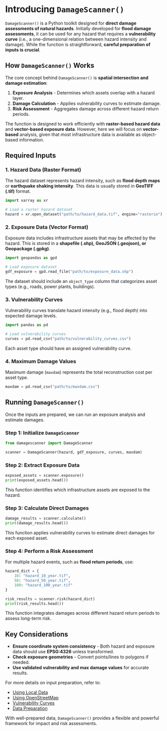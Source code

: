 # Introducing `DamageScanner()`

`DamageScanner()` is a Python toolkit designed for **direct damage assessments of natural hazards**. Initially developed for **flood damage assessments**, it can be used for any hazard that requires a **vulnerability curve** (i.e., a one-dimensional relation between hazard intensity and damage). While the function is straightforward, **careful preparation of inputs is crucial**. 


## How `DamageScanner()` Works

The core concept behind `DamageScanner()` is **spatial intersection and damage estimation**:
1. **Exposure Analysis** - Determines which assets overlap with a hazard layer.
2. **Damage Calculation** - Applies vulnerability curves to estimate damage.
3. **Risk Assessment** - Aggregates damage across different hazard return periods.

The function is designed to work efficiently with **raster-based hazard data** and **vector-based exposure data**. However, here we will focus on **vector-based** analysis, given that most infrastructure data is available as object-based information.

## Required Inputs

### **1. Hazard Data (Raster Format)**
The hazard dataset represents hazard intensity, such as **flood depth maps** or **earthquake shaking intensity**. This data is usually stored in **GeoTIFF (.tif)** format.

```python
import xarray as xr

# Load a raster hazard dataset
hazard = xr.open_dataset("path/to/hazard_data.tif", engine="rasterio")
```

### **2. Exposure Data (Vector Format)**
Exposure data includes infrastructure assets that may be affected by the hazard. This is stored in a **shapefile (.shp), GeoJSON (.geojson), or Geopackage (.gpkg)**.

```python
import geopandas as gpd

# Load exposure dataset
gdf_exposure = gpd.read_file("path/to/exposure_data.shp")
```
The dataset should include an `object_type` column that categorizes asset types (e.g., roads, power plants, buildings).

### **3. Vulnerability Curves**
Vulnerability curves translate hazard intensity (e.g., flood depth) into expected damage levels.

```python
import pandas as pd

# Load vulnerability curves
curves = pd.read_csv("path/to/vulnerability_curves.csv")
```
Each asset type should have an assigned vulnerability curve.

### **4. Maximum Damage Values**
Maximum damage (`maxdam`) represents the total reconstruction cost per asset type.

```python
maxdam = pd.read_csv("path/to/maxdam.csv")
```

## Running `DamageScanner()`

Once the inputs are prepared, we can run an exposure analysis and estimate damages.

### **Step 1: Initialize `DamageScanner`**
```python
from damagescanner import DamageScanner

scanner = DamageScanner(hazard, gdf_exposure, curves, maxdam)
```

### **Step 2: Extract Exposure Data**
```python
exposed_assets = scanner.exposure()
print(exposed_assets.head())
```
This function identifies which infrastructure assets are exposed to the hazard.

### **Step 3: Calculate Direct Damages**
```python
damage_results = scanner.calculate()
print(damage_results.head())
```
This function applies vulnerability curves to estimate direct damages for each exposed asset.

### **Step 4: Perform a Risk Assessment**
For multiple hazard events, such as **flood return periods**, use:

```python
hazard_dict = {
    10: "hazard_10_year.tif",
    50: "hazard_50_year.tif",
    100: "hazard_100_year.tif"
}

risk_results = scanner.risk(hazard_dict)
print(risk_results.head())
```
This function integrates damages across different hazard return periods to assess long-term risk.

## Key Considerations
- **Ensure coordinate system consistency** - Both hazard and exposure data should use **EPSG:4326** unless transformed.
- **Check exposure geometries** - Convert points/lines to polygons if needed.
- **Use validated vulnerability and max damage values** for accurate results.

For more details on input preparation, refer to:
- [Using Local Data](https://vu-ivm.github.io/GlobalInfraRisk/howto/using_local_asset_data.html)
- [Using OpenStreetMap](https://vu-ivm.github.io/GlobalInfraRisk/howto/using_openstreetmap.html)
- [Vulnerability Curves](https://vu-ivm.github.io/GlobalInfraRisk/intro/vulnerability.html)
- [Data Preparation](https://vu-ivm.github.io/GlobalInfraRisk/howto/data_preparation.html)

With well-prepared data, `DamageScanner()` provides a flexible and powerful framework for impact and risk assessments.
